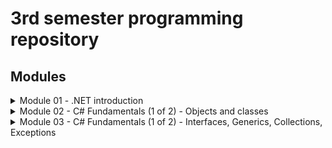 # 3rd semester programming repository

## Modules 
<details>
<summary>Module 01 - .NET introduction</summary>
  
 - [Hello World](https://github.com/UCN-programming-3-jfk/HelloWorld)  
 - [Command Line Calculator](https://github.com/UCN-programming-3-jfk/CommandLineCalculator)  
 - [Challenge exercise: Message Files](https://github.com/UCN-programming-3-jfk/MessageFilesChallenge)  
</details>
<details>
<summary>Module 02 - C# Fundamentals (1 of 2) - Objects and classes</summary>
  
 - [Company Class Exercise](https://github.com/UCN-programming-3-jfk/ClassExercise)  
 - [Adventure game (including challenge)](https://github.com/UCN-programming-3-jfk/AdventureGame)
</details>
<details>
<summary>Module 03 - C# Fundamentals (1 of 2) - Interfaces, Generics, Collections, Exceptions </summary>
  
 - [IComparable Exercise Starter](https://github.com/UCN-programming-3-jfk/ClassExercise)  
 - [IComparable Exercise Solution](https://github.com/UCN-programming-3-jfk/ClassExerciseSolution)  
 - [RentalService](https://github.com/UCN-programming-3-jfk/RentalService)
 - [Generic Pair/Odd Pair](https://github.com/UCN-programming-3-jfk/GenericPair)
 - [Card game hand class](https://github.com/UCN-programming-3-jfk/CardGameHandClass)
 - [Circular Collection](https://github.com/UCN-programming-3-jfk/CircularCollection)
 - [Exception Handling](https://github.com/UCN-programming-3-jfk/ExceptionHandling)
 - [Challenge exercise: Bank Interface](https://github.com/UCN-programming-3-jfk/BankInterfaceExercise)
</details>

